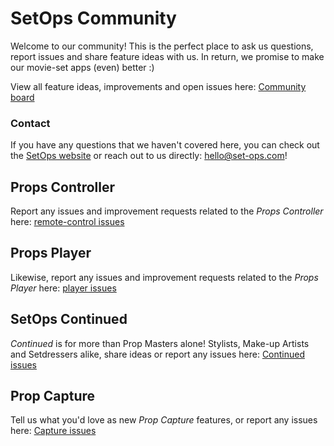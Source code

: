 # SetOps Community
Welcome to our community! This is the perfect place to ask us questions, report issues and share feature ideas with us. In return, we promise to make our movie-set apps (even) better :)

View all feature ideas, improvements and open issues here: [Community board](https://github.com/orgs/set-ops/projects/1)

### Contact
If you have any questions that we haven't covered here, you can check out the [SetOps website](https://set-ops.com) or reach out to us directly: [hello@set-ops.com](mailto:hello@set-ops.com)!

## Props Controller
Report any issues and improvement requests related to the *Props Controller* here: [remote-control issues](https://github.com/set-ops/remote-control/issues)

## Props Player
Likewise, report any issues and improvement requests related to the *Props Player* here: [player issues](https://github.com/set-ops/player/issues)

## SetOps Continued
*Continued* is for more than Prop Masters alone!  Stylists, Make-up Artists and Setdressers alike, share ideas or report any issues here: [Continued issues](https://github.com/set-ops/continued/issues)

## Prop Capture
Tell us what you'd love as new *Prop Capture* features, or report any issues here: [Capture issues](https://github.com/set-ops/capture/issues)



